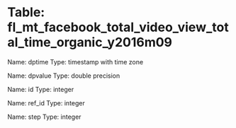 Table: fl_mt_facebook_total_video_view_total_time_organic_y2016m09
==================================================================

Name: dptime
Type: timestamp with time zone

Name: dpvalue
Type: double precision

Name: id
Type: integer

Name: ref_id
Type: integer

Name: step
Type: integer

